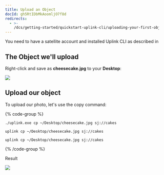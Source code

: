 ```yaml
---
title: Upload an Object
docId: gh5RtIDbMkAoomljO7f8d
redirects:
  - >-
    /dcs/getting-started/quickstart-uplink-cli/uploading-your-first-object/upload-an-object
---
```


You need to have a satellite account and installed Uplink CLI as described in [](docId:TbMdOGCAXNWyPpQmH6EOq)

## The Object we'll upload

Right-click and save as **cheesecake.jpg** to your **Desktop**:

![](https://link.storjshare.io/raw/jua7rls6hkx5556qfcmhrqed2tfa/docs/images/Agk7hc0TSkbDdOVi_kAmL_cheesecake.jpeg)

## Upload our object

To upload our photo, let's use the copy command:

{% code-group %}

```windows
./uplink.exe cp ~/Desktop/cheesecake.jpg sj://cakes
```

```macos
uplink cp ~/Desktop/cheesecake.jpg sj://cakes
```

```linux
uplink cp ~/Desktop/cheesecake.jpg sj://cakes
```

{% /code-group %}

Result

![](https://link.storjshare.io/raw/jua7rls6hkx5556qfcmhrqed2tfa/docs/images/-kJd4nJmCle8qwhaY5-bW_uploadfile.png)
